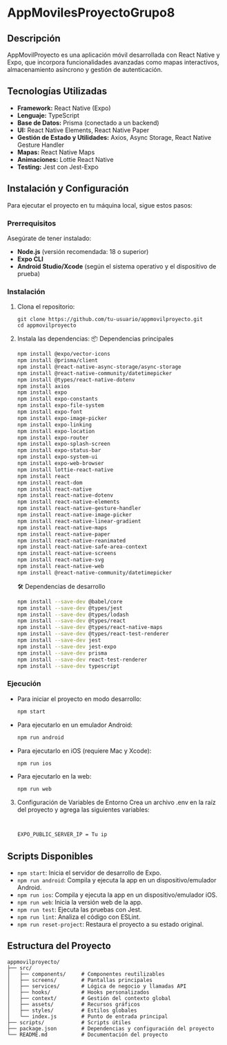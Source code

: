# AppMovilesProyectoGrupo8

## Descripción
AppMovilProyecto es una aplicación móvil desarrollada con React Native y Expo, que incorpora funcionalidades avanzadas como mapas interactivos, almacenamiento asíncrono y gestión de autenticación.

## Tecnologías Utilizadas

- **Framework:** React Native (Expo)
- **Lenguaje:** TypeScript
- **Base de Datos:** Prisma (conectado a un backend)
- **UI:** React Native Elements, React Native Paper
- **Gestión de Estado y Utilidades:** Axios, Async Storage, React Native Gesture Handler
- **Mapas:** React Native Maps
- **Animaciones:** Lottie React Native
- **Testing:** Jest con Jest-Expo

## Instalación y Configuración

Para ejecutar el proyecto en tu máquina local, sigue estos pasos:

### Prerrequisitos
Asegúrate de tener instalado:
- **Node.js** (versión recomendada: 18 o superior)
- **Expo CLI**
- **Android Studio/Xcode** (según el sistema operativo y el dispositivo de prueba)

### Instalación
1. Clona el repositorio:
   ```
   git clone https://github.com/tu-usuario/appmovilproyecto.git
   cd appmovilproyecto
   ```
2. Instala las dependencias:
 📦 Dependencias principales
   ```bash
   npm install @expo/vector-icons
   npm install @prisma/client
   npm install @react-native-async-storage/async-storage
   npm install @react-native-community/datetimepicker
   npm install @types/react-native-dotenv
   npm install axios
   npm install expo
   npm install expo-constants
   npm install expo-file-system
   npm install expo-font
   npm install expo-image-picker
   npm install expo-linking
   npm install expo-location
   npm install expo-router
   npm install expo-splash-screen
   npm install expo-status-bar
   npm install expo-system-ui
   npm install expo-web-browser
   npm install lottie-react-native
   npm install react
   npm install react-dom
   npm install react-native
   npm install react-native-dotenv
   npm install react-native-elements
   npm install react-native-gesture-handler
   npm install react-native-image-picker
   npm install react-native-linear-gradient
   npm install react-native-maps
   npm install react-native-paper
   npm install react-native-reanimated
   npm install react-native-safe-area-context
   npm install react-native-screens
   npm install react-native-svg
   npm install react-native-web
   npm install @react-native-community/datetimepicker

   ```

   🛠 Dependencias de desarrollo
   ```bash
   npm install --save-dev @babel/core
   npm install --save-dev @types/jest
   npm install --save-dev @types/lodash
   npm install --save-dev @types/react
   npm install --save-dev @types/react-native-maps
   npm install --save-dev @types/react-test-renderer
   npm install --save-dev jest
   npm install --save-dev jest-expo
   npm install --save-dev prisma
   npm install --save-dev react-test-renderer
   npm install --save-dev typescript
   ```
   

### Ejecución
- Para iniciar el proyecto en modo desarrollo:
  ```bash
  npm start
  ```
- Para ejecutarlo en un emulador Android:
  ```bash
  npm run android
  ```
- Para ejecutarlo en iOS (requiere Mac y Xcode):
  ```bash
  npm run ios
  ```
- Para ejecutarlo en la web:
  ```bash
  npm run web
  ```

3. Configuración de Variables de Entorno
   Crea un archivo .env en la raíz del proyecto y agrega las siguientes variables:
   ```bash
   

   EXPO_PUBLIC_SERVER_IP = Tu ip

   ```


## Scripts Disponibles

- `npm start`: Inicia el servidor de desarrollo de Expo.
- `npm run android`: Compila y ejecuta la app en un dispositivo/emulador Android.
- `npm run ios`: Compila y ejecuta la app en un dispositivo/emulador iOS.
- `npm run web`: Inicia la versión web de la app.
- `npm run test`: Ejecuta las pruebas con Jest.
- `npm run lint`: Analiza el código con ESLint.
- `npm run reset-project`: Restaura el proyecto a su estado original.

## Estructura del Proyecto
```
appmovilproyecto/
├── src/
│   ├── components/     # Componentes reutilizables
│   ├── screens/        # Pantallas principales
│   ├── services/       # Lógica de negocio y llamadas API
│   ├── hooks/          # Hooks personalizados
│   ├── context/        # Gestión del contexto global
│   ├── assets/         # Recursos gráficos
│   ├── styles/         # Estilos globales
│   └── index.js        # Punto de entrada principal
├── scripts/            # Scripts útiles
├── package.json        # Dependencias y configuración del proyecto
└── README.md           # Documentación del proyecto
```

